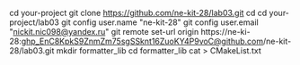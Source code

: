 cd your-project
git clone https://github.com/ne-kit-28/lab03.git
cd
cd your-project/lab03
git config user.name "ne-kit-28"
git config user.email "nickit.nic098@yandex.ru"
git remote set-url origin https://ne-ki-28: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@github.com/ne-kit-28/lab03.git
mkdir formatter_lib
cd formatter_lib
cat > CMakeList.txt
